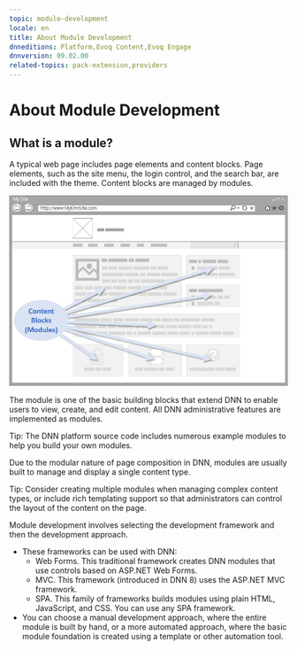 ```yaml
---
topic: module-development
locale: en
title: About Module Development
dnneditions: Platform,Evoq Content,Evoq Engage
dnnversion: 09.02.00
related-topics: pack-extension,providers
---
```


# About Module Development

## What is a module?

A typical web page includes page elements and content blocks. Page elements, such as the site menu, the login control, and the search bar, are included with the theme. Content blocks are managed by modules.

  

![Modules manage and display content on the page.](img/gra-module-overview.png)

  

The module is one of the basic building blocks that extend DNN to enable users to view, create, and edit content. All DNN administrative features are implemented as modules.

Tip: The DNN platform source code includes numerous example modules to help you build your own modules.

Due to the modular nature of page composition in DNN, modules are usually built to manage and display a single content type.

Tip: Consider creating multiple modules when managing complex content types, or include rich templating support so that administrators can control the layout of the content on the page.

Module development involves selecting the development framework and then the development approach.

*   These frameworks can be used with DNN:
    *   Web Forms. This traditional framework creates DNN modules that use controls based on ASP.NET Web Forms.
    *   MVC. This framework (introduced in DNN 8) uses the ASP.NET MVC framework.
    *   SPA. This family of frameworks builds modules using plain HTML, JavaScript, and CSS. You can use any SPA framework.
*   You can choose a manual development approach, where the entire module is built by hand, or a more automated approach, where the basic module foundation is created using a template or other automation tool.